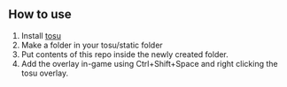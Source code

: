 ## How to use
1. Install [tosu](https://github.com/tosuapp/tosu)
2. Make a folder in your tosu/static folder
3. Put contents of this repo inside the newly created folder.
4. Add the overlay in-game using Ctrl+Shift+Space and right clicking the tosu overlay.
